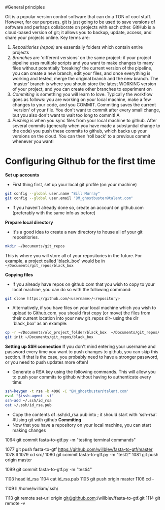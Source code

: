 #General principles

Git is a popular version control software that can do a TON of cool stuff. However, for our purposes, git is just going to be used to save versions of software and perhaps collaborate on projects with each other. GitHub is a cloud-based version of git; it allows you to backup, update, access, and share your projects online. Key terms are:
1. *Repositiories (repos)* are essentially folders which contain entire projects
2. *Branches* are 'different versions' on the same project: if your project pipeline uses multiple scripts and you want to make changes to many files without potentially 'breaking' the current version of the pipeline, you can create a new branch, edit your files, and once everything is working and tested, merge the original branch and the new branch. The 'master' branch is where you should store the latest WORKING version of your project, and you can create other branches to experiment on
3. *Commiting* is something you will learn to love. Typically the workflow goes as follows: you are working on your local machine, make a few changes to your code, and you COMMIT. Commiting saves the current 'version' of your file. You don't want to commit after every small change, but you also don't want to wait too long to commit! A
4. *Pushing* is when you sync files from your local machine to github. After several commits (generally when you have made a substantial change to the code) you push these commits to github, which backs up your versions on the cloud. You can then 'roll back' to a previous commit whenever you want!

# Configuring Github for the first time
**Set up accounts** 
* First thing first, set up your local git profile (on your machine)

```bash
git config --global user.name "Bill Murray"
git config --global user.email "BM_ghostbuster@talent.com"
```
* If you haven't already done so, create an account on github.com (preferably with the same info as before)

**Prepare local directory**
* It's a good idea to create a new directory to house all of your git repositiories.

```bash
mkdir ~/Documents/git_repos
```

This is where you will store all of your repositories in the future. For example, a project called 'black_box' would be in ```~/Documents/git_repos/black_box```

**Copying files**
* If you already have repos on github.com that you wish to copy to your local machine, you can do so with the following command:
```bash
git clone https://github.com/<username>/<repository>
```
* Alternatively, if you have files on your local machine which you wish to upload to Github.com, you should first copy (or move) the files from their current location into your new git_repos dir- using the dir 'black_box' as an example:
```bash
cp -r ~/Documents/old_project_folder/black_box  ~/Documents/git_repos/
git init ~/Documents/git_repos/black_box
```

**Setting up SSH connection**
If you don't mind entering your username and password every time you want to push changes to github, you can skip this section. If that is the case, you probably need to have a stronger password, or you need to push updates more often!

* Generate a RSA key using the following commands. This will allow you to push your commits to github without having to authenticate every time:
```bash
ssh-keygen -t rsa -b 4096 -C "BM_ghostbuster@talent.com"
eval "$(ssh-agent -s)"
ssh-add ~/.ssh/id_rsa
cat ~/.ssh/id_rsa.pub
 ```
 * Copy the contents of .ssh/id_rsa.pub into ; it should start with 'ssh-rsa'.
 #Using git with github
 **Commiting**
 * Now that you have a repository on your local machine, you can start making changes
 
 1064  git commit fasta-to-gtf.py -m "testing terminal commands"

 1077  git push fasta-to-gtf https://github.com/willblev/fasta-to-gtf/master
 1078  ll
 1079  cd src/
 1080  git commit fasta-to-gtf.py -m "test2"
 1081  git push origin master
 

 1099  git commit fasta-to-gtf.py -m "testi4"

 1103  head id_rsa
 1104  cat id_rsa.pub
 1105  git push origin master
 1106  cd  -

 1109  ll /home/william/.ssh/

 1113  git remote set-url origin git@github.com:/willblev/fasta-to-gtf.git
 1114  git remote -v

